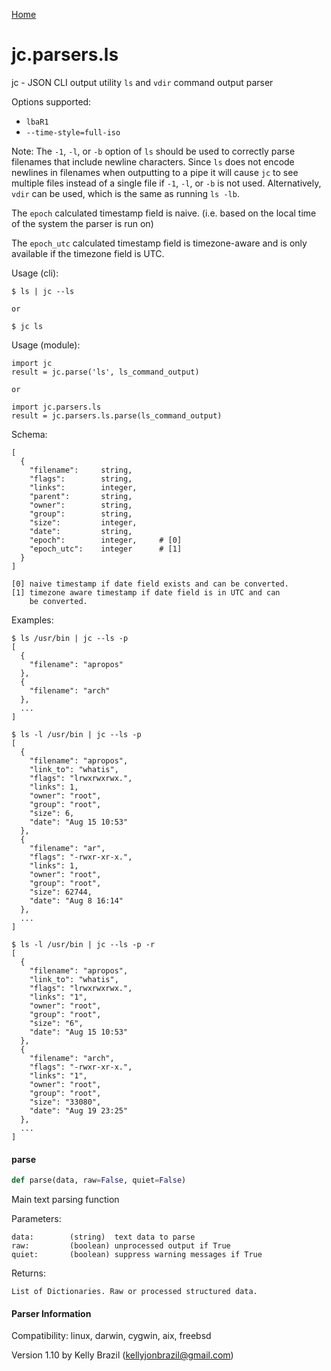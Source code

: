 [Home](https://kellyjonbrazil.github.io/jc/)
<a id="jc.parsers.ls"></a>

# jc.parsers.ls

jc - JSON CLI output utility `ls` and `vdir` command output parser

Options supported:
- `lbaR1`
- `--time-style=full-iso`

Note: The `-1`, `-l`, or `-b` option of `ls` should be used to correctly
parse filenames that include newline characters. Since `ls` does not encode
newlines in filenames when outputting to a pipe it will cause `jc` to see
multiple files instead of a single file if `-1`, `-l`, or `-b` is not used.
Alternatively, `vdir` can be used, which is the same as running `ls -lb`.

The `epoch` calculated timestamp field is naive. (i.e. based on the local
time of the system the parser is run on)

The `epoch_utc` calculated timestamp field is timezone-aware and is only
available if the timezone field is UTC.

Usage (cli):

    $ ls | jc --ls

    or

    $ jc ls

Usage (module):

    import jc
    result = jc.parse('ls', ls_command_output)

    or

    import jc.parsers.ls
    result = jc.parsers.ls.parse(ls_command_output)

Schema:

    [
      {
        "filename":     string,
        "flags":        string,
        "links":        integer,
        "parent":       string,
        "owner":        string,
        "group":        string,
        "size":         integer,
        "date":         string,
        "epoch":        integer,     # [0]
        "epoch_utc":    integer      # [1]
      }
    ]

    [0] naive timestamp if date field exists and can be converted.
    [1] timezone aware timestamp if date field is in UTC and can
        be converted.

Examples:

    $ ls /usr/bin | jc --ls -p
    [
      {
        "filename": "apropos"
      },
      {
        "filename": "arch"
      },
      ...
    ]

    $ ls -l /usr/bin | jc --ls -p
    [
      {
        "filename": "apropos",
        "link_to": "whatis",
        "flags": "lrwxrwxrwx.",
        "links": 1,
        "owner": "root",
        "group": "root",
        "size": 6,
        "date": "Aug 15 10:53"
      },
      {
        "filename": "ar",
        "flags": "-rwxr-xr-x.",
        "links": 1,
        "owner": "root",
        "group": "root",
        "size": 62744,
        "date": "Aug 8 16:14"
      },
      ...
    ]

    $ ls -l /usr/bin | jc --ls -p -r
    [
      {
        "filename": "apropos",
        "link_to": "whatis",
        "flags": "lrwxrwxrwx.",
        "links": "1",
        "owner": "root",
        "group": "root",
        "size": "6",
        "date": "Aug 15 10:53"
      },
      {
        "filename": "arch",
        "flags": "-rwxr-xr-x.",
        "links": "1",
        "owner": "root",
        "group": "root",
        "size": "33080",
        "date": "Aug 19 23:25"
      },
      ...
    ]

<a id="jc.parsers.ls.parse"></a>

#### parse

```python
def parse(data, raw=False, quiet=False)
```

Main text parsing function

Parameters:

    data:        (string)  text data to parse
    raw:         (boolean) unprocessed output if True
    quiet:       (boolean) suppress warning messages if True

Returns:

    List of Dictionaries. Raw or processed structured data.

#### Parser Information
Compatibility:  linux, darwin, cygwin, aix, freebsd

Version 1.10 by Kelly Brazil (kellyjonbrazil@gmail.com)
